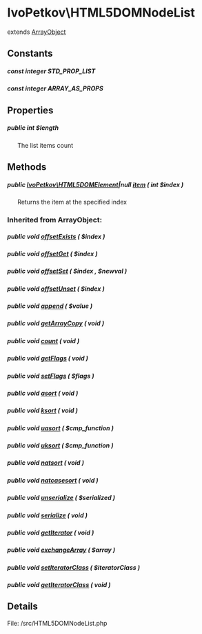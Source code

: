 # IvoPetkov\HTML5DOMNodeList

extends [ArrayObject](http://php.net/manual/en/arrayobject.php)

## Constants

##### const integer STD_PROP_LIST

##### const integer ARRAY_AS_PROPS

## Properties

##### public int $length

&nbsp;&nbsp;&nbsp;&nbsp;&nbsp;&nbsp;The list items count

## Methods

##### public [IvoPetkov\HTML5DOMElement](ivopetkov.html5domelement.class.md)|null [item](ivopetkov.html5domnodelist.item.method.md) ( int $index )

&nbsp;&nbsp;&nbsp;&nbsp;&nbsp;&nbsp;Returns the item at the specified index

### Inherited from ArrayObject:

##### public void [offsetExists](http://php.net/manual/en/arrayobject.offsetexists.php) ( $index )

##### public void [offsetGet](http://php.net/manual/en/arrayobject.offsetget.php) ( $index )

##### public void [offsetSet](http://php.net/manual/en/arrayobject.offsetset.php) ( $index ,  $newval )

##### public void [offsetUnset](http://php.net/manual/en/arrayobject.offsetunset.php) ( $index )

##### public void [append](http://php.net/manual/en/arrayobject.append.php) ( $value )

##### public void [getArrayCopy](http://php.net/manual/en/arrayobject.getarraycopy.php) ( void )

##### public void [count](http://php.net/manual/en/arrayobject.count.php) ( void )

##### public void [getFlags](http://php.net/manual/en/arrayobject.getflags.php) ( void )

##### public void [setFlags](http://php.net/manual/en/arrayobject.setflags.php) ( $flags )

##### public void [asort](http://php.net/manual/en/arrayobject.asort.php) ( void )

##### public void [ksort](http://php.net/manual/en/arrayobject.ksort.php) ( void )

##### public void [uasort](http://php.net/manual/en/arrayobject.uasort.php) ( $cmp_function )

##### public void [uksort](http://php.net/manual/en/arrayobject.uksort.php) ( $cmp_function )

##### public void [natsort](http://php.net/manual/en/arrayobject.natsort.php) ( void )

##### public void [natcasesort](http://php.net/manual/en/arrayobject.natcasesort.php) ( void )

##### public void [unserialize](http://php.net/manual/en/arrayobject.unserialize.php) ( $serialized )

##### public void [serialize](http://php.net/manual/en/arrayobject.serialize.php) ( void )

##### public void [getIterator](http://php.net/manual/en/arrayobject.getiterator.php) ( void )

##### public void [exchangeArray](http://php.net/manual/en/arrayobject.exchangearray.php) ( $array )

##### public void [setIteratorClass](http://php.net/manual/en/arrayobject.setiteratorclass.php) ( $iteratorClass )

##### public void [getIteratorClass](http://php.net/manual/en/arrayobject.getiteratorclass.php) ( void )

## Details

File: /src/HTML5DOMNodeList.php

